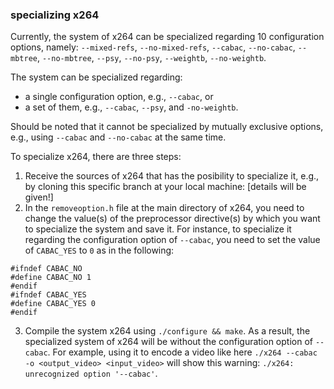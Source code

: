 ### 

### specializing x264

Currently, the system of x264 can be specialized regarding 10 configuration options, namely: 
`--mixed-refs`, `--no-mixed-refs`, `--cabac`, `--no-cabac`, `--mbtree`, `--no-mbtree`, `--psy`, `--no-psy`, `--weightb`, `--no-weightb`.

The system can be specialized regarding:
- a single configuration option, e.g., `--cabac`, or 
- a set of them, e.g., `--cabac`, `--psy`, and `-no-weightb`. 

Should be noted that it cannot be specialized by mutually exclusive options, e.g., using `--cabac` and `--no-cabac` at the same time. 

To specialize x264, there are three steps:
1. Receive the sources of x264 that has the posibility to specialize it, e.g., by cloning this specific branch at your local machine: [details will be given!] 
2. In the `removeoption.h` file at the main directory of x264, you need to change the value(s) of the preprocessor directive(s) by which you want to specialize the system and save it. For instance, to specialize it regarding the configuration option of `--cabac`, you need to set the value of `CABAC_YES` to `0` as in the following:
```
#ifndef CABAC_NO
#define CABAC_NO 1
#endif
#ifndef CABAC_YES
#define CABAC_YES 0
#endif
```
3. Compile the system x264 using `./configure && make`. As a result, the specialized system of x264 will be without the configuration option of `--cabac`. For example, using it to encode a video like here `./x264 --cabac -o <output_video> <input_video>` will show this warning: `./x264: unrecognized option '--cabac'`.





